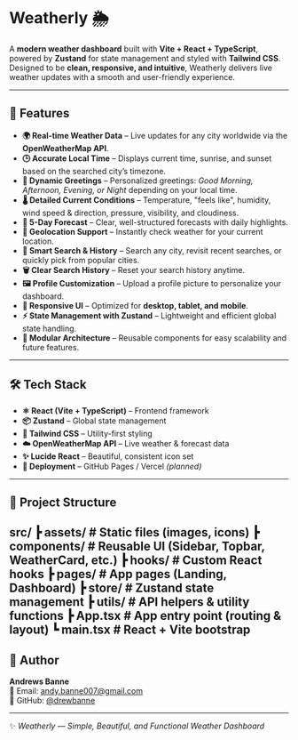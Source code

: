 # Weatherly 🌦️  

A **modern weather dashboard** built with **Vite + React + TypeScript**, powered by **Zustand** for state management and styled with **Tailwind CSS**.  
Designed to be **clean, responsive, and intuitive**, Weatherly delivers live weather updates with a smooth and user-friendly experience.  

---

## 🚀 Features  

- **🌍 Real-time Weather Data** – Live updates for any city worldwide via the **OpenWeatherMap API**.  
- **🕒 Accurate Local Time** – Displays current time, sunrise, and sunset based on the searched city’s timezone.  
- **👋 Dynamic Greetings** – Personalized greetings: *Good Morning, Afternoon, Evening, or Night* depending on your local time.  
- **🌡️ Detailed Current Conditions** – Temperature, "feels like", humidity, wind speed & direction, pressure, visibility, and cloudiness.  
- **📅 5-Day Forecast** – Clear, well-structured forecasts with daily highlights.  
- **📍 Geolocation Support** – Instantly check weather for your current location.  
- **🔎 Smart Search & History** – Search any city, revisit recent searches, or quickly pick from popular cities.  
- **🗑️ Clear Search History** – Reset your search history anytime.  
- **🖼️ Profile Customization** – Upload a profile picture to personalize your dashboard.  
- **📱 Responsive UI** – Optimized for **desktop, tablet, and mobile**.  
- **⚡ State Management with Zustand** – Lightweight and efficient global state handling.  
- **🧩 Modular Architecture** – Reusable components for easy scalability and future features.  

---

## 🛠️ Tech Stack  

- **⚛️ React (Vite + TypeScript)** – Frontend framework  
- **📦 Zustand** – Global state management  
- **🎨 Tailwind CSS** – Utility-first styling  
- **☁️ OpenWeatherMap API** – Live weather & forecast data  
- **✨ Lucide React** – Beautiful, consistent icon set  
- **🚀 Deployment** – GitHub Pages / Vercel *(planned)*  

---

## 📂 Project Structure  
src/
┣ assets/ # Static files (images, icons)
┣ components/ # Reusable UI (Sidebar, Topbar, WeatherCard, etc.)
┣ hooks/ # Custom React hooks
┣ pages/ # App pages (Landing, Dashboard)
┣ store/ # Zustand state management
┣ utils/ # API helpers & utility functions
┣ App.tsx # App entry point (routing & layout)
┗ main.tsx # React + Vite bootstrap
---
## 👤 Author  

**Andrews Banne**  
📧 Email: [andy.banne007@gmail.com](mailto:andy.banne007@gmail.com)  
🔗 GitHub: [@drewbanne](https://github.com/drewbanne)  

---

✨ *Weatherly — Simple, Beautiful, and Functional Weather Dashboard*  
